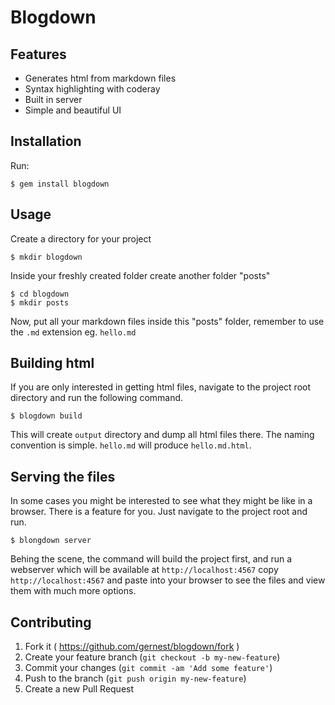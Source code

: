 # Blogdown

## Features

* Generates html from markdown files
* Syntax highlighting with coderay
* Built in server
* Simple and beautiful UI

## Installation

Run:

    $ gem install blogdown

## Usage

Create a directory for your project

    $ mkdir blogdown

Inside your freshly created folder create another folder "posts"

    $ cd blogdown
    $ mkdir posts

Now, put all your markdown files inside this "posts" folder, remember to use the `.md` extension
eg. `hello.md`

## Building html

If you are only interested in getting html files, navigate to the project root directory and run the following command.

    $ blogdown build

This will create `output` directory and dump all html files there. The naming convention is simple.
`hello.md` will produce `hello.md.html`.

## Serving the files

In some cases you might be interested to see what they might be like in a browser. There is a feature for you.
Just navigate to the project root and run.

    $ blongdown server

Behing the scene, the command will build the project first, and run a webserver which will be available at `http://localhost:4567`
copy `http://localhost:4567` and paste into your browser to see the files and view them with much more options.

## Contributing

1. Fork it ( https://github.com/gernest/blogdown/fork )
2. Create your feature branch (`git checkout -b my-new-feature`)
3. Commit your changes (`git commit -am 'Add some feature'`)
4. Push to the branch (`git push origin my-new-feature`)
5. Create a new Pull Request
